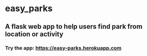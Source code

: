 # easy_parks

## A flask web app to help users find park from location or activity

### Try the app: https://easy-parks.herokuapp.com
